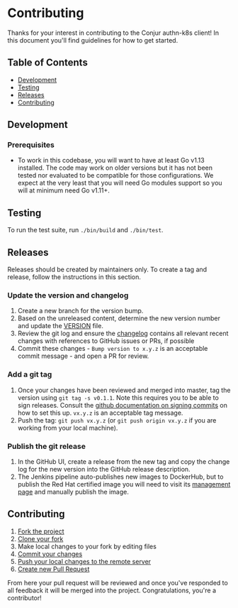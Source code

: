 # Contributing

Thanks for your interest in contributing to the Conjur authn-k8s client! In
this document you'll find guidelines for how to get started.

## Table of Contents

- [Development](#development)
- [Testing](#testing)
- [Releases](#releases)
- [Contributing](#contributing)

## Development

### Prerequisites

- To work in this codebase, you will want to have at least Go v1.13 installed. The
  code may work on older versions but it has not been tested nor evaluated to be
  compatible for those configurations. We expect at the very least that you will
  need Go modules support so you will at minimum need Go v1.11+.

## Testing

To run the test suite, run `./bin/build` and `./bin/test`.

## Releases

Releases should be created by maintainers only. To create a tag and release,
follow the instructions in this section.

### Update the version and changelog
1. Create a new branch for the version bump.
1. Based on the unreleased content, determine the new version number and update
   the [VERSION](VERSION) file.
1. Review the git log and ensure the [changelog](CHANGELOG.md) contains all
   relevant recent changes with references to GitHub issues or PRs, if possible
1. Commit these changes - `Bump version to x.y.z` is an acceptable commit
   message - and open a PR for review.

### Add a git tag
1. Once your changes have been reviewed and merged into master, tag the version
   using `git tag -s v0.1.1`. Note this requires you to be  able to sign releases.
   Consult the [github documentation on signing commits](https://help.github.com/articles/signing-commits-with-gpg/)
   on how to set this up. `vx.y.z` is an acceptable tag message.
1. Push the tag: `git push vx.y.z` (or `git push origin vx.y.z` if you are working
   from your local machine).

### Publish the git release
1. In the GitHub UI, create a release from the new tag and copy the change log
   for the new version into the GitHub release description.
1. The Jenkins pipeline auto-publishes new images to DockerHub, but to publish
   the Red Hat certified image you will need to visit its
   [management page](https://connect.redhat.com/project/795581/view) and
   manually publish the image.

## Contributing

1. [Fork the project](https://help.github.com/en/github/getting-started-with-github/fork-a-repo)
2. [Clone your fork](https://help.github.com/en/github/creating-cloning-and-archiving-repositories/cloning-a-repository)
3. Make local changes to your fork by editing files
3. [Commit your changes](https://help.github.com/en/github/managing-files-in-a-repository/adding-a-file-to-a-repository-using-the-command-line)
4. [Push your local changes to the remote server](https://help.github.com/en/github/using-git/pushing-commits-to-a-remote-repository)
5. [Create new Pull Request](https://help.github.com/en/github/collaborating-with-issues-and-pull-requests/creating-a-pull-request-from-a-fork)

From here your pull request will be reviewed and once you've responded to all
feedback it will be merged into the project. Congratulations, you're a
contributor!
